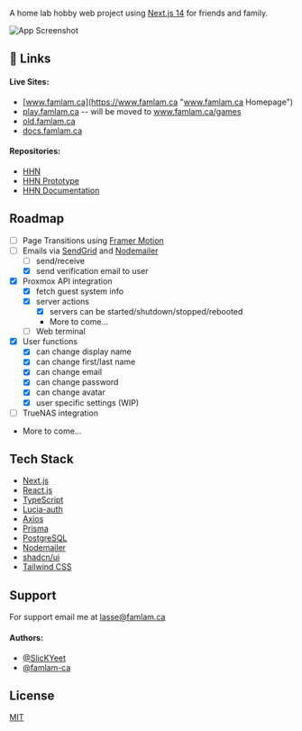 A home lab hobby web project using [Next.js 14](https://nextjs.org "Next JS") for friends and family.

![App Screenshot](/public/HHN.png)

## 🔗 Links

#### Live Sites:

- [www.famlam.ca](https://www.famlam.ca "www.famlam.ca Homepage")
- [play.famlam.ca](https://play.famlam.ca "play.famlam.ca Homepage") -- will be moved to www.famlam.ca/games
- [old.famlam.ca](https://old.famlam.ca "old.famlam.ca Homepage")
- [docs.famlam.ca](https://docs.famlam.ca "docs.famlam.ca Homepage")

#### Repositories:

- [HHN](https://github.com/famlam-ca/HHN "HHN Github Repo")
- [HHN Prototype](https://github.com/famlam-ca/HHN-Prototype "old.famlam.ca Github Repo")
- [HHN Documentation](https://github.com/famlam-ca/hhn-documentation "old.famlam.ca Github Repo")

## Roadmap

- [ ] Page Transitions using [Framer Motion](https://www.framer.com/motion/ "Framer Motion")
- [ ] Emails via [SendGrid](https://login.sendgrid.com/ "SendGrid") and [Nodemailer](https://www.nodemailer.com/ "Nodemailer")
  - [ ] send/receive
  - [x] send verification email to user
- [x] Proxmox API integration
  - [x] fetch guest system info
  - [x] server actions
    - [x] servers can be started/shutdown/stopped/rebooted
    - More to come...
  - [ ] Web terminal
- [x] User functions
  - [x] can change display name
  - [x] can change first/last name
  - [x] can change email
  - [x] can change password
  - [x] can change avatar
  - [x] user specific settings (WIP)
- [ ] TrueNAS integration

- More to come...

## Tech Stack

- [Next.js](https://nextjs.org "Next JS")
- [React.js](https://react.dev "React JS")
- [TypeScript](https://www.typescriptlang.org/ "TypeScript")
- [Lucia-auth](https://lucia-auth.com/ "Lucia-auth")
- [Axios](https://axios-http.com/ "Axios")
- [Prisma](https://prisma.io "Prisma")
- [PostgreSQL](https://www.postgresql.org/ "PostgreSQL")
- [Nodemailer](https://www.nodemailer.com/ "Nodemailer")
- [shadcn/ui](https://ui.shadcn.com/ "shadcn/ui")
- [Tailwind CSS](https://tailwindcss.com "Tailwind CSS")

## Support

For support email me at lasse@famlam.ca

#### Authors:

- [@SlicKYeet](https://github.com/SlickYeet)
- [@famlam-ca](https://github.com/famlam-ca)

## License

[MIT](https://github.com/famlam-ca/HHN/blob/master/LICENSE.md)
